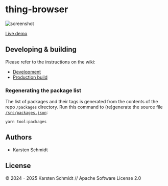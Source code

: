 # thing-browser

![screenshot](https://raw.githubusercontent.com/thi-ng/umbrella/develop/assets/examples/thing-browser.avif)

[Live demo](http://demo.thi.ng/umbrella/thing-browser/)

## Developing & building

Please refer to the instructions on the wiki:

- [Development](https://github.com/thi-ng/umbrella/wiki/Development-mode-for-examples-using-thi.ng-meta%E2%80%90css)
- [Production build](https://github.com/thi-ng/umbrella/wiki/Example-build-instructions)

### Regenerating the package list

The list of packages and their tags is generated from the contents of the repo
`/packages` directory. Run this command to (re)generate the source file
[`/src/packages.json`](src/packages.json):

```text
yarn tool:packages
```

## Authors

- Karsten Schmidt

## License

&copy; 2024 - 2025 Karsten Schmidt // Apache Software License 2.0
